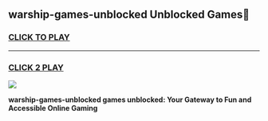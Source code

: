 
## warship-games-unblocked Unblocked Games👋
<h3>
<a href="https://news.freeplayer.one?title=warship-games-unblocked&ref=16F">CLICK TO PLAY</a></h3>
<hr>

<h3>
<a href="https://news.freeplayer.one?title=warship-games-unblocked&ref=16F">CLICK 2 PLAY</a>
  
</h3>

<a href="https://news.freeplayer.one?title=warship-games-unblocked&ref=16F/"><img src="https://clearcache.store/games.png"></a>


**warship-games-unblocked games unblocked: Your Gateway to Fun and Accessible Online Gaming**

